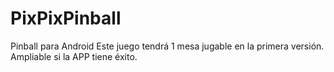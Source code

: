 # PixPixPinball
Pinball para Android
Este juego tendrá 1 mesa jugable en la primera versión. Ampliable si la APP tiene éxito.
